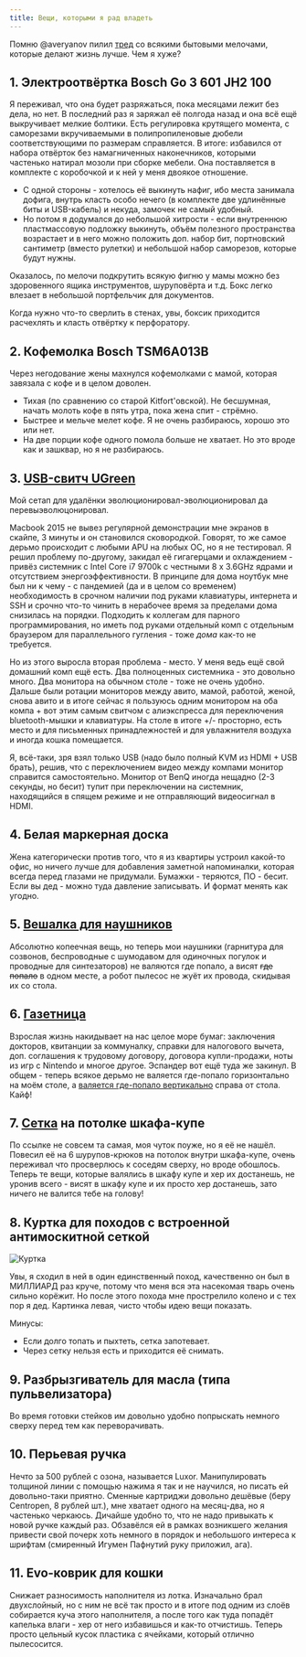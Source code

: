 ```yaml
---
title: Вещи, которыми я рад владеть
---
```


Помню @averyanov пилил [тред](https://twitter.com/averyanov/status/1256630929075900417) со всякими бытовыми мелочами, которые делают жизнь лучше. Чем я хуже?

## 1. Электроотвёртка Bosch Go 3 601 JH2 100

Я переживал, что она будет разряжаться, пока месяцами лежит без дела, но нет. В последний раз я заряжал её полгода назад и она всё ещё выкручивает мелкие болтики. Есть регулировка крутящего момента, с саморезами вкручиваемыми в полипропиленовые дюбели соответствующими по размерам справляется. В итоге: избавился от набора отвёрток без намагниченных наконечников, которыми частенько натирал мозоли при сборке мебели. Она поставляется в комплекте с коробочкой и к ней у меня двоякое отношение. 

- С одной стороны - хотелось её выкинуть нафиг, ибо места занимала дофига, внутрь класть особо нечего (в комплекте две удлинённые биты и USB-кабель) и некуда, замочек не самый удобный.
- Но потом я додумался до небольшой хитрости - если внутреннюю пластмассовую подложку выкинуть, объём полезного пространства возрастает и в него можно положить доп. набор бит, портновский сантиметр (вместо рулетки) и небольшой набор саморезов, которые будут нужны.

Оказалось, по мелочи подкрутить всякую фигню у мамы можно без здоровенного ящика инструментов, шуруповёрта и т.д. Бокс легко влезает в небольшой портфельчик для документов.

Когда нужно что-то сверлить в стенах, увы, боксик приходится расчехлять и класть отвёртку к перфоратору.

## 2. Кофемолка Bosch TSM6A013B

Через негодование жены махнулся кофемолками с мамой, которая завязала с кофе и в целом доволен.

- Тихая (по сравнению со старой Kitfort'овской). Не бесшумная, начать молоть кофе в пять утра, пока жена спит - стрёмно.
- Быстрее и мельче мелет кофе. Я не очень разбираюсь, хорошо это или нет.
- На две порции кофе одного помола больше не хватает. Но это вроде как и зашквар, но я не разбираюсь.

## 3. [USB-свитч UGreen](https://aliexpress.ru/item/32856363667.html)

Мой сетап для удалёнки эволюционировал-эволюционировал да перевыэволюцонировал.

Macbook 2015 не вывез регулярной демонстрации мне экранов в скайпе, 3 минуты и он становился сковородкой. Говорят, то же самое дерьмо происходит с любыми APU на любых ОС, но я не тестировал. Я решил проблему по-другому, закидал её гигагерцами и охлаждением - привёз системник с Intel Core i7 9700k с честными 8 x 3.6GHz ядрами и отсутствием энергоэффективности. В принципе для дома ноутбук мне был ни к чему - с пандемией (да и в целом со временем) необходимость в срочном наличии под руками клавиатуры, интернета и SSH и срочно что-то чинить в нерабочее время за пределами дома снизилась на порядки. Подходить к коллегам для парного программирования, но иметь под руками отдельный комп с отдельным браузером для параллельного гугления - тоже _дома_ как-то не требуется.

Но из этого выросла вторая проблема - место. У меня ведь ещё свой домашний комп ещё есть. Два полноценных системника - это довольно много. Два монитора на обычном столе - тоже не очень удобно. Дальше были ротации мониторов между авито, мамой, работой, женой, снова авито и в итоге сейчас я пользуюсь одним монитором на оба компа + вот этим самым свитчом с алиэкспресса для переключения bluetooth-мышки и клавиатуры. На столе в итоге +/- просторно, есть место и для письменных принадлежностей и для увлажнителя воздуха и иногда кошка помещается.

Я, всё-таки, зря взял только USB (надо было полный KVM из HDMI + USB брать), решив, что с переключением видео между компами монитор справится самостоятельно. Монитор от BenQ иногда нещадно (2-3 секунды, но бесит) тупит при переключении на системник, находящийся в спящем режиме и не отправляющий видеосигнал в HDMI.

## 4. Белая маркерная доска

Жена категорически против того, что я из квартиры устроил какой-то офис, но ничего лучше для добавления заметной напоминалки, которая всегда перед глазами не придумали. Бумажки - теряются, ПО - бесит. Если вы дед - можно туда давление записывать. И формат менять как угодно.

## 5. [Вешалка для наушников](https://ekaterinburg.leroymerlin.ru/product/veshalka-nastennaya-17655575/)

Абсолютно копеечная вещь, но теперь мои наушники (гарнитура для созвонов, беспроводные с шумодавом для одиночных погулок и проводные для синтезаторов) не валяются где попало, а висят ~~где попало~~ в одном месте, а робот пылесос не жуёт их провода, скидывая их со стола.

## 6. [Газетница](https://www.ikea.com/ru/ru/p/kvissle-kvissle-gazetnica-nastennaya-belyy-40376435/)

Взрослая жизнь накидывает на нас целое море бумаг: заключения докторов, квитанции за коммуналку, справки для налогового вычета, доп. соглашения к трудовому договору, договора купли-продажи, ноты из игр с Nintendo и многое другое. Эспандер вот ещё туда же закинул. В общем - теперь всякое дерьмо не валяется где-попало горизонтально на моём столе, а [валяется где-попало вертикально](https://www.instagram.com/p/CSXIvUetZHZ/) справа от стола. Кайф!

## 7. [Сетка](https://www.maxidom.ru/catalog/setki-dlya-krepleniya-gruza/1001307143/) на потолке шкафа-купе

По ссылке не совсем та самая, моя чуток поуже, но я её не нашёл. Повесил её на 6 шурупов-крюков на потолок внутри шкафа-купе, очень переживал что просверлюсь к соседям сверху, но вроде обошлось. Теперь те вещи, которые валялись в шкафу купе и хер их достанешь, не уронив всего - висят в шкафу купе и их просто хер достанешь, зато ничего не валится тебе на голову!

## 8. Куртка для походов с встроенной антимоскитной сеткой

![Куртка](http://roshunter.su/photo_base/309/1.png)

Увы, я сходил в ней в один единственный поход, качественно он был в МИЛЛИАРД раз круче, потому что меня вся эта насекомая тварь очень сильно корёжит. Но после этого похода мне прострелило колено и с тех пор я дед. Картинка левая, чисто чтобы идею вещи показать.

Минусы:

- Если долго топать и пыхтеть, сетка запотевает.
- Через сетку нельзя есть и приходится её снимать.

## 9. Разбрызгиватель для масла (типа пульвелизатора)

Во время готовки стейков им довольно удобно попрыскать немного сверху перед тем как переворачивать. 

## 10. Перьевая ручка

Нечто за 500 рублей с озона, называется Luxor. Манипулировать толщиной линии с помощью нажима я так и не научился, но писать ей довольно-таки приятно. Сменные картриджи довольно дешёвые (беру Centropen, 8 рублей шт.), мне хватает одного на месяц-два, но я частенько черкаюсь. Дичайше удобно то, что не надо привыкать к новой ручке каждый раз. Обзавёлся ей в рамках возникшего желания привести свой почерк хоть немного в порядок и небольшого интереса к шрифтам (смиренный Игумен Пафнутий руку приложил, ага).

## 11. Evo-коврик для кошки

Снижает разносимость наполнителя из лотка. Изначально брал двухслойный, но с ним не всё так просто и в итоге под одним из слоёв собирается куча этого наполнителя, а после того как туда попадёт капелька влаги - хер от него избавишься и как-то отчистишь. Теперь просто цельный кусок пластика с ячейками, который отлично пылесосится.
